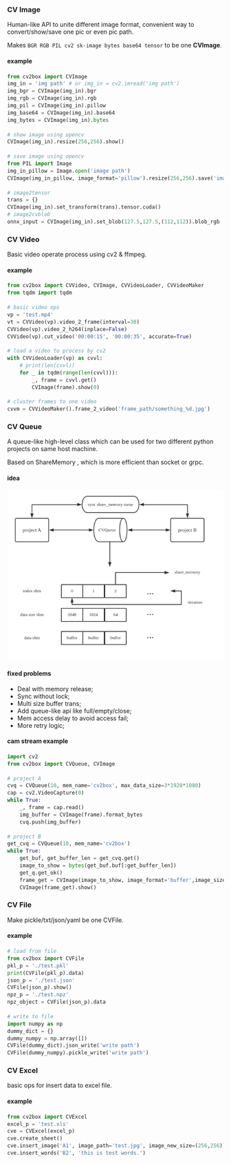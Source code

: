 ### CV Image

Human-like API to unite different image format, convenient way to convert/show/save one pic or even pic path.

Makes `BGR RGB PIL cv2 sk-image bytes base64 tensor` to be one **CVImage**.

#### example

```python
from cv2box import CVImage
img_in = 'img path' # or img_in = cv2.imread('img path')
img_bgr = CVImage(img_in).bgr
img_rgb = CVImage(img_in).rgb
img_pil = CVImage(img_in).pillow
img_base64 = CVImage(img_in).base64
img_bytes = CVImage(img_in).bytes

# show image using opencv
CVImage(img_in).resize(256,256).show()

# save image using opencv
from PIL import Image
img_in_pillow = Image.open('image path')
CVImage(img_in_pillow, image_format='pillow').resize(256,256).save('image save path')

# image2tensor
trans = {}
CVImage(img_in).set_transform(trans).tensor.cuda()
# image2cvblob
onnx_input = CVImage(img_in).set_blob(127.5,127.5,(112,112)).blob_rgb

```

### CV Video

Basic video operate process using cv2 & ffmpeg.

#### example

```python
from cv2box import CVVideo, CVImage, CVVideoLoader, CVVideoMaker
from tqdm import tqdm

# basic video ops
vp = 'test.mp4'
vt = CVVideo(vp).video_2_frame(interval=30)
CVVideo(vp).video_2_h264(inplace=False)
CVVideo(vp).cut_video('00:00:15', '00:00:35', accurate=True)

# load a video to process by cv2
with CVVideoLoader(vp) as cvvl:
    # print(len(cvvl))
    for _ in tqdm(range(len(cvvl))):
        _, frame = cvvl.get()
        CVImage(frame).show(0)

# cluster frames to one video
cvvm = CVVideoMaker().frame_2_video('frame_path/something_%d.jpg')
```


### CV Queue

A queue-like high-level class which can be used for two different python projects on same host machine.

Based on ShareMemory , which is more efficient than socket or grpc.

#### idea

![CVQueue](./src/cvqueue.png)

#### fixed problems

- Deal with memory release;
- Sync without lock;
- Multi size buffer trans;
- Add queue-like api like full/empty/close;
- Mem access delay to avoid access fail;
- More retry logic;

#### cam stream example

```python
import cv2
from cv2box import CVQueue, CVImage

# project A
cvq = CVQueue(10, mem_name='cv2box', max_data_size=3*1920*1080)
cap = cv2.VideoCapture(0)
while True:
    _, frame = cap.read()
    img_buffer = CVImage(frame).format_bytes
    cvq.push(img_buffer)
    
# project B
get_cvq = CVQueue(10, mem_name='cv2box')
while True:
    get_buf, get_buffer_len = get_cvq.get()
    image_to_show = bytes(get_buf.buf[:get_buffer_len])
    get_q.get_ok()
    frame_get = CVImage(image_to_show, image_format='buffer',image_size=(frame_height, frame_width, 3)).bgr
    CVImage(frame_get).show()
```

### CV File

Make pickle/txt/json/yaml be one CVFile.

#### example

```python
# load from file
from cv2box import CVFile
pkl_p = './test.pkl'
print(CVFile(pkl_p).data)
json_p = './test.json'
CVFile(json_p).show()
npz_p = './test.npz'
npz_object = CVFile(json_p).data

# write to file
import numpy as np
dummy_dict = {}
dummy_numpy = np.array([])
CVFile(dummy_dict).json_write('write path')
CVFile(dummy_numpy).pickle_write('write path')
```

### CV Excel

basic ops for insert data to excel file.

#### example

```python
from cv2box import CVExcel
excel_p = 'test.xls'
cve = CVExcel(excel_p)
cve.create_sheet()
cve.insert_image('A1', image_path='test.jpg', image_new_size=(256,256))
cve.insert_words('B2', 'this is test words.')
```

